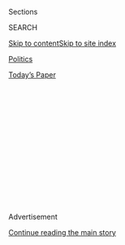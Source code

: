 <div id="app">

<div>

<div>

<div>

<div class="NYTAppHideMasthead css-1q2w90k e1suatyy0">

<div class="section css-ui9rw0 e1suatyy2">

<div class="css-eph4ug er09x8g0">

<div class="css-6n7j50">

</div>

<span class="css-1dv1kvn">Sections</span>

<div class="css-10488qs">

<span class="css-1dv1kvn">SEARCH</span>

</div>

[Skip to content](#site-content)[Skip to site
index](#site-index)

</div>

<div id="masthead-section-label" class="css-1wr3we4 eaxe0e00">

[Politics](https://www.nytimes.com/section/politics)

</div>

<div class="css-10698na e1huz5gh0">

</div>

</div>

<div id="masthead-bar-one" class="section hasLinks css-15hmgas e1csuq9d3">

<div class="css-uqyvli e1csuq9d0">

</div>

<div class="css-1uqjmks e1csuq9d1">

</div>

<div class="css-9e9ivx">

[](https://myaccount.nytimes.com/auth/login?response_type=cookie&client_id=vi)

</div>

<div class="css-1bvtpon e1csuq9d2">

[Today’s
Paper](https://www.nytimes.com/section/todayspaper)

</div>

</div>

</div>

</div>

<div data-aria-hidden="false">

<div id="site-content" data-role="main">

<div>

<div class="css-1aor85t" style="opacity:0.000000001;z-index:-1;visibility:hidden">

<div class="css-1hqnpie">

<div class="css-epjblv">

<span class="css-17xtcya">[Politics](/section/politics)</span><span class="css-x15j1o">|</span><span class="css-fwqvlz">Key
Moments From Sondland, Cooper and Hale
Testimony</span>

</div>

<div class="css-k008qs">

<div class="css-1iwv8en">

<span class="css-18z7m18"></span>

<div>

</div>

</div>

<span class="css-1n6z4y">https://nyti.ms/2Ou8Y7X</span>

<div class="css-1705lsu">

<div class="css-4xjgmj">

<div class="css-4skfbu" data-role="toolbar" data-aria-label="Social Media Share buttons, Save button, and Comments Panel with current comment count" data-testid="share-tools">

  - 
  - 
  - 
  - 
    
    <div class="css-6n7j50">
    
    </div>

  - 
  - 

</div>

</div>

</div>

</div>

</div>

</div>

<div id="NYT_TOP_BANNER_REGION" class="css-13pd83m">

</div>

<div id="top-wrapper" class="css-1sy8kpn">

<div id="top-slug" class="css-l9onyx">

Advertisement

</div>

[Continue reading the main
story](#after-top)

<div class="ad top-wrapper" style="text-align:center;height:100%;display:block;min-height:250px">

<div id="top" class="place-ad" data-position="top" data-size-key="top">

</div>

</div>

<div id="after-top">

</div>

</div>

<div>

<div id="sponsor-wrapper" class="css-1hyfx7x">

<div id="sponsor-slug" class="css-19vbshk">

Supported by

</div>

[Continue reading the main
story](#after-sponsor)

<div id="sponsor" class="ad sponsor-wrapper" style="text-align:center;height:100%;display:block">

</div>

<div id="after-sponsor">

</div>

</div>

<div class="css-186x18t">

</div>

<div class="css-1vkm6nb ehdk2mb0">

# Key Moments From Sondland, Cooper and Hale Testimony

</div>

A Pentagon official provided new details about when the Ukrainians may
have learned about the hold on security aid. Gordon D. Sondland also
testified that multiple top officials, including Mike Pompeo and Mike
Pence, knew about the campaign to pressure Ukraine to announce
investigations of Democrats.

<div class="css-18e8msd">

<div class="css-pdw9fk epjyd6m0">

<div class="css-1txwxcy ey68jwv0" data-aria-hidden="true">

[![Michael D.
Shear](https://static01.nyt.com/images/2018/06/13/multimedia/author-michael-d-shear/author-michael-d-shear-thumbLarge-v2.png
"Michael D. Shear")](https://www.nytimes.com/by/michael-d-shear)[![Peter
Baker](https://static01.nyt.com/images/2018/06/13/multimedia/peter-baker/peter-baker-thumbLarge-v2.png
"Peter Baker")](https://www.nytimes.com/by/peter-baker)

</div>

<div class="css-1baulvz">

By [<span class="css-1baulvz" itemprop="name">Michael D.
Shear</span>](https://www.nytimes.com/by/michael-d-shear) and
[<span class="css-1baulvz last-byline" itemprop="name">Peter
Baker</span>](https://www.nytimes.com/by/peter-baker)

</div>

</div>

  - 
    
    <div class="css-ld3wwf e16638kd2">
    
    Published Nov. 20, 2019Updated Dec. 30,
    2019
    
    </div>

  - 
    
    <div class="css-4xjgmj">
    
    <div class="css-pvvomx" data-role="toolbar" data-aria-label="Social Media Share buttons, Save button, and Comments Panel with current comment count" data-testid="share-tools">
    
      - 
      - 
      - 
      - 
        
        <div class="css-6n7j50">
        
        </div>
    
      - 
      - 
    
    </div>
    
    </div>

</div>

</div>

<div class="section meteredContent css-1r7ky0e" name="articleBody" itemprop="articleBody">

![<span class="css-16f3y1r e13ogyst0">Gordon D. Sondland, the U.S.
ambassador to the European Union, appeared before the House Intelligence
Committee.</span><span class="css-cch8ym"><span class="css-1dv1kvn">Credit</span><span class="css-cnj6d5 e1z0qqy90" itemprop="copyrightHolder"><span class="css-1ly73wi e1tej78p0">Credit...</span><span>Doug
Mills/The New York
Times</span></span></span>](https://static01.nyt.com/images/2019/11/20/us/politics/c20dc-impeach1vid-copy/20dc-impeach1-videoSixteenByNine3000-v3.jpg)

<div class="css-19qgada">

### Here’s what you need to know:

  - [The Ukrainians may have learned about the hold on aid much earlier
    than previously known.](#link-137a0fab)
  - [Sondland testified he worked with Giuliani to pressure Ukraine ‘at
    the express direction of the president.’](#link-4911ce00)
  - [‘Everyone was in the loop,’ Sondland said, including Pence, Pompeo,
    Mulvaney and others.](#link-437d93f8)
  - [Trump dismissed Sondland, saying ‘I don’t know him very
    well.’](#link-5226be42)
  - [Democrats argued that Sondland’s testimony bolstered their case for
    impeaching Trump.](#link-555ff837)
  - [For Trump, what mattered most was that investigations of Democrats
    be publicly announced.](#link-7937b34e)
  - [Sondland confirmed an indiscreet conversation with Trump but
    disputed descriptions of July 10 meeting.](#link-4eb48fee)

</div>

<div class="css-1fanzo5 StoryBodyCompanionColumn">

<div class="css-53u6y8">

[*Follow our live coverage of David Holmes and Fiona Hill testifying in
the impeachment
hearings*](https://www.nytimes.com/2019/11/21/us/politics/impeachment-hearing.html).

## The Ukrainians may have learned about the hold on aid much earlier than previously known.

Ukraine officials may have been aware that security aid was cut off by
July 25 — much earlier than previously known and the same day that
[President
Trump](https://www.nytimes.com/2019/11/21/podcasts/the-daily/impeachment-sondland.html)
talked on the phone with the president of Ukraine, a top Pentagon
official said Wednesday.

Laura K. Cooper, the deputy assistant secretary of defense for Russia,
Ukraine and Eurasia, said that she was aware of multiple communications
between Ukrainian Embassy officials and members of her staff in which
the embassy officials asked questions about delivery of the security aid
to their country.

Ms. Cooper said that a member of her staff received a question about the
aid on July 25 from the Ukrainian Embassy, which asked “what was going
on with Ukraine assistance.” She said that during the week of Aug. 6,
other members of her staff saw officials from the embassy who raised the
issue of the aid.

The timing of when Ukraine knew that the aid had been frozen is a
critical question as Democrats build a case that Mr. Trump tried to
leverage the aid for a public announcement
of<span class="css-8l6xbc evw5hdy0"> </span>investigations into his
political rivals. The security aid was frozen in early July, and
Republicans have insisted that Ukraine did not know about the hold until
it was reported by a news outlet on Aug. 28.

</div>

</div>

<div class="css-1fanzo5 StoryBodyCompanionColumn">

<div class="css-53u6y8">

Mr. Trump’s allies have also said that Mr. Trump could not have coerced
Volodymyr Zelensky, the president of Ukraine, during the July 25 call
because Mr. Zelensky did not know at the time that the aid was held
up.<span class="css-8l6xbc evw5hdy0"> </span>The new information from
Ms. Cooper could undercut the Republican efforts to defend the
president.

</div>

</div>

<div class="css-79elbk" data-testid="photoviewer-wrapper">

<div class="css-z3e15g" data-testid="photoviewer-wrapper-hidden">

</div>

<div class="css-1a48zt4 ehw59r15" data-testid="photoviewer-children">

![<span class="css-16f3y1r e13ogyst0" data-aria-hidden="true">David
Hale, left, and Laura Cooper were sworn in to testify Wednesday
evening.</span><span class="css-cnj6d5 e1z0qqy90" itemprop="copyrightHolder"><span class="css-1ly73wi e1tej78p0">Credit...</span><span>Anna
Moneymaker/The New York
Times</span></span>](https://static01.nyt.com/images/2019/11/20/us/politics/20dc-impeachbriefing-hale/merlin_164753199_f9915c49-5a4e-46e4-8ebc-1b0d70dc9ee8-articleLarge.jpg?quality=75&auto=webp&disable=upscale)

</div>

</div>

<div class="css-1fanzo5 StoryBodyCompanionColumn">

<div class="css-53u6y8">

Ms. Cooper said her staff recalled the issue of concerns about Ukraine’s
security aid coming up with members of the Ukrainian Embassy in other
meetings during the month of August, though they could not recall
precisely when those meetings took place.

“They believe the question of the hold came up at some point,” Ms.
Cooper said.

She also cited several emails dated July 25 between members of her staff
and State Department officials in which the diplomats wrote that the
Ukrainian Embassy knew about the hold on the security assistance. Ms.
Cooper said she did not believe she was shown the emails at the time.

Ms. Cooper said she learned of the new information about the inquiries
from Ukrainian officials after members of her staff saw the transcript
of her earlier, closed-door testimony when it was released to the public
on Nov. 11, and brought new details of the timeline to her attention.

</div>

</div>

<div class="css-1fanzo5 StoryBodyCompanionColumn">

<div class="css-53u6y8">

[David
Hale](https://www.nytimes.com/2019/11/20/us/politics/david-hale-impeachment.html),
the State Department’s No. 3 official, also fielded questions about the
hold on security aid to Ukraine and the attacks by Rudolph W. Giuliani,
President Trump’s personal lawyer, on the reputation of Marie L.
Yovanovitch, the United States ambassador to Ukraine. She was eventually
recalled from her post.

Mr. Hale told lawmakers that what happened to Ms. Yovanovitch was
“wrong” and that “I believe that she should have been able to stay
at post and continue to do the outstanding
work.”

</div>

</div>

<div>

</div>

<div class="css-1fanzo5 StoryBodyCompanionColumn">

<div class="css-53u6y8">

## Sondland testified he worked with Giuliani to pressure Ukraine ‘at the express direction of the president.’

</div>

</div>

<div class="css-79elbk" data-testid="photoviewer-wrapper">

<div class="css-z3e15g" data-testid="photoviewer-wrapper-hidden">

</div>

<div class="css-1a48zt4 ehw59r15" data-testid="photoviewer-children">

<div class="css-1xdhyk6 erfvjey0">

<span class="css-1ly73wi e1tej78p0">Image</span>

<div class="css-zjzyr8">

<div data-testid="lazyimage-container" style="height:257.77777777777777px">

</div>

</div>

</div>

<span class="css-16f3y1r e13ogyst0" data-aria-hidden="true">Mr. Sondland
testifying on
Wednesday.</span><span class="css-cnj6d5 e1z0qqy90" itemprop="copyrightHolder"><span class="css-1ly73wi e1tej78p0">Credit...</span><span>Doug
Mills/The New York
Times</span></span>

</div>

</div>

<div class="audioFigureHeading">

<div class="css-1et479a">

![](https://static01.nyt.com/images/2017/01/29/podcasts/the-daily-album-art/the-daily-album-art-articleInline-v2.jpg?quality=75&auto=webp&disable=upscale)

</div>

### Listen to ‘The Daily’: ‘We Followed the President’s Orders’

<span class="css-59o34k">In highly anticipated testimony, a top envoy
said the operation to extract a political favor from Ukraine was done at
the direction of the president, vice president and secretary of
state.</span>

</div>

<div class="css-qe9gm7">

<div>

<div class="css-1g7y0i5 e1drnplw0">

<div class="css-1ceswkc e1drnplw1">

</div>

<div class="css-f2fzwx e1drnplw2">

<div data-aria-labelledby="modal-title" data-role="region">

<div id="modal-title" class="css-mln36k">

transcript

</div>

<div class="css-pbq7ev">

</div>

<span>Back to The
Daily</span>

<div class="css-f6lhej">

<div class="css-1ialerq">

<div class="css-1701swk">

bars

</div>

<div>

<div class="css-1t7yl1y">

0:00/27:39

</div>

<div class="css-og85jy">

\-27:39

</div>

</div>

</div>

</div>

<div class="css-15fbio0">

<div class="css-1p4nyns">

transcript

## Listen to ‘The Daily’: ‘We Followed the President’s Orders’

### Hosted by Michael Barbaro; produced by Alexandra Leigh Young, Theo Balcomb and Kelly Prime; with help from Neena Pathak; edited by M.J. Davis Lin and Lisa Tobin

#### In highly anticipated testimony, a top envoy said the operation to extract a political favor from Ukraine was done at the direction of the president, vice president and secretary of state.

</div>

  - michael barbaro  
    From The New York Times, I’m Michael Barbaro. This is “The Daily.”
    
    Gordon Sondland is a Trump donor turned E.U. ambassador turned
    witness in the impeachment inquiry, whose testimony has been
    contradicted on multiple occasions. Today: How both Democrats and
    Republicans on the House Intelligence Committee choose to handle
    their most complicated witness to date. It’s Thursday, November 21.
    
    So Nick, give us a sense of what it felt like to be in that room
    this morning as the committee prepared to hear from Gordon Sondland,
    this very complicated witness.

  - nicholas fandos  
    So we knew that in the middle of this jam-packed week of impeachment
    testimony, Gordon Sondland’s appearance was going to be something
    different.

  - michael barbaro  
    Nick Fandos was in the Capitol for Sondland’s testimony.

  - nicholas fandos  
    Sondland has really been described by almost everybody as having
    been in the middle of this pressure campaign on Ukraine this summer.
    Now, there was particular anticipation, because Sondland’s story,
    unlike some other witnesses, has evolved as time has gone on. So
    when he first came in and spoke in private with investigators in
    October, he was pretty unclear about whether or not the president
    was trying to leverage a White House meeting or security aid for
    Ukraine to get the investigations that he wanted. He told them
    repeatedly, I can’t remember this, I can’t remember that. Well,
    after that happened, Sondland submitted a supplement to his
    testimony in writing that updated that and said, actually, I do
    think there was a quid pro quo. And so there was a lot of
    anticipation heading into his testimony as to which Gordon Sondland
    would show up. What story was he going to tell? Is he going to cop
    to all these different things? How is he going to treat the
    president? How’s he going to treat his own evolving story? And it
    really felt like it could go either way.

  - michael barbaro  
    So what happens? How does this much-anticipated hearing begin?

  - nicholas fandos  
    So a little after 9:00, Gordon Sondland walks into the same grand
    hearing room where all the impeachment hearings have been taking
    place. Chairman Schiff dropped his gavel.

  - archived recording (adam schiff)  
    Meeting will come to order. \[GAVEL BANG\]

nicholas fandos

And then, after taking an oath to tell the truth and nothing but the
truth —

  - archived recording (adam schiff)  
    And nothing but the truth, so help you God.

nicholas fandos

— Sondland sits down and begins reading from a pretty thick stack of
papers, an opening statement that he’s brought with him. And he starts
by saying that —

  - archived recording (gordon sondland)  
    I have not had access to all of my phone records, State Department
    emails and many, many other State Department documents.

nicholas fandos

— his job is made more difficult by the fact that he has not been
allowed to go back to the State Department and look at notes or records
that might be able to fill in his recollections.

  - archived recording (gordon sondland)  
    Having access would have been very helpful to me in trying to
    reconstruct with whom I spoke and met and when and what was said.

nicholas fandos

Seems to be a nod at the fact that his story is, in the most generous
sense, evolving. And he begins to tell the story about his involvement
with Ukraine policy over the last, say, five or six months.

  - archived recording (gordon sondland)  
    The U.S. delegation developed a very positive view of the Ukraine
    government.

nicholas fandos

He begins talking about a meeting with President Trump in May in the
Oval Office after he attended the inauguration of Ukraine’s new
president.

  - archived recording (gordon sondland)  
    Unfortunately, President Trump was skeptical. In response to our
    persistent efforts in that meeting to change his views, President
    Trump directed us to, quote, “talk with Rudy.” We weren’t happy with
    the president’s directive to talk with Rudy. We did not want to
    involve Mr. Giuliani.

nicholas fandos

What he then starts to unspool is a set of facts and meetings that we’ve
now heard a lot about in the last couple of months.

  - archived recording (gordon sondland)  
    Simply put, we were playing the hand we were dealt. We all
    understood that if we refused to work with Mr. Giuliani, we would
    lose a very important opportunity to cement relations between the
    United States and Ukraine. So we followed the president’s orders.

nicholas fandos

How, you know, May became June, became July and then August, and it
became clear to him over time that President Trump, through his lawyer
Mr. Giuliani and through actions that he took, wanted to extract from
the Ukrainians certain politically beneficial investigations. And at one
point, pretty early in his statement, he addresses the Latin phrase that
has been confusing everyone as this has gone along.

  - archived recording (gordon sondland)  
    Was there a quid pro quo?

nicholas fandos

Was it a quid pro quo, a this for that, or was it not? And he says —

  - archived recording (gordon sondland)  
    With regard to the requested White House call and the White House
    meeting, the answer is yes.

nicholas fandos

Unequivocally, that as far as I’m concerned, there was a quid pro quo
around the White House meeting.

michael barbaro

Right, and I was struck by how casually he says that, this thing that is
very much at the center of the entire inquiry.

nicholas fandos

And the thing that has been contested by other witnesses. He states, you
know, very authoritatively, without reservation. Now, he’s a little bit
more cautious about whether or not there was a quid pro quo around the
suspended military assistance.

  - archived recording (gordon sondland)  
    In July and August of 2019, we learned that the White House had also
    suspended security aid to Ukraine. I tried diligently to ask why the
    aid was suspended, but I never received a clear answer. Still
    haven’t to this day.

nicholas fandos

So he came to conclude by August that that, too, was dependent on
Ukraine announcing these investigations that the president wanted.

  - archived recording (gordon sondland)  
    Committing to the investigations of the 2016 elections and Burisma,
    as Mr. Giuliani had demanded.

nicholas fandos

Now, Sondland has another clear objective as he’s laying out his story,
and that is to defend himself against the testimony from other witnesses
who have tried to describe him as either a rogue actor or somebody that
was working through an improper diplomatic channel.

  - archived recording (gordon sondland)  
    I’m not sure how someone could characterize something as an
    irregular channel when you’re talking to the president of the United
    States, the secretary of state, the national security adviser, the
    chief of staff at the White House, the secretary of energy. I don’t
    know how that’s irregular, if a bunch of —

nicholas fandos

He says, no. This was the real channel. I was working with the president
of the United States. I was working with top American diplomats and
officials. And not only was it proper, but all of those people knew what
I was up to and what we were trying to accomplish as this went along.

  - archived recording (gordon sondland)  
    Within my State Department emails, there is a July 19 email. This
    email was sent, this email was sent to Secretary Pompeo, Secretary
    Perry, Brian McCormack, who was Secretary Perry’s chief of staff at
    the time —

nicholas fandos

Basically, you know, if for weeks we’ve had witness after witness, and
certainly the White House and the Republicans, willing to throw Gordon
Sondland under the bus to try and push all of this onto him as a kind of
lone wolf, I mean, he was taking everybody under the bus with him.

  - archived recording (gordon sondland)  
    — Chief of Staff Mulvaney and Mr. Mulvaney’s senior adviser, Rob
    Blair, a lot of senior officials. These emails show that the
    leadership of the State Department, the National Security Council
    and the White House were all informed about the Ukraine efforts.

michael barbaro

Right, he’s saying, everybody who now wants to distance themselves from
me, they were actually all in the loop.

nicholas fandos

That’s right. It’s a phrase he uses several times.

  - archived recording (gordon sondland)  
    It was no secret. Everyone’s in the loop. Everyone was in the loop.

nicholas fandos

In the loop.

  - archived recording (gordon sondland)  
    Again —

nicholas fandos

In the loop.

  - archived recording (gordon sondland)  
    — everyone was in the loop.

nicholas fandos

They were in the loop.

  - archived recording (gordon sondland)  
    There was a September 1 meeting with President Zelensky in Warsaw.
    During the actual meeting, President Zelensky raised the issue of
    security assistance directly with Vice President Pence. And the vice
    president said that he would speak to President Trump about it.

michael barbaro

And, Nick, what’s the significance of what he’s saying here? I mean, in
theory, this is very explosive. The vice president, the secretary of
state are being, in Sondland’s testimony, directly drawn into this.

nicholas fandos

Right, he’s trying to make the point that this wasn’t just me. Like,
everyone understood this to be Trump’s objective out of this
relationship, and we were all working toward that. And nobody found it
unusual that I was doing what I was doing.

  - archived recording (gordon sondland)  
    I sent Secretary Pompeo an email to express my appreciation for his
    joining a series of meetings in Brussels following the Warsaw trip.
    I wrote, “Mike, thanks for schlepping to Europe. I think it was
    really important and the chemistry seems promising. Really
    appreciate it.” Secretary Pompeo replied the next day, on Wednesday,
    September 4, quote, “All good. You’re doing great work; keep banging
    away.”

nicholas fandos

And with that, Sondland completes his opening statement.

  - archived recording (gordon sondland)  
    It remains an honor to serve the people of the United States as
    their United States ambassador to the European Union. I look forward
    to answering the committee’s questions. Thank you.

nicholas fandos

And it’s the Democrat’s turn for 45 minutes to begin asking questions.

  - archived recording (adam schiff)  
    We will now proceed the first round of questions, as detailed —

nicholas fandos

Of course, Chairman Schiff has a few of his own. But mostly, he passes
the mic over to Dan Goldman, who is his chief investigator, who’s been
playing a role in these hearings, questioning witnesses directly.

  - archived recording (adam schiff)  
    Mr. Goldman.

  - archived recording (daniel goldman)  
    Thank you, Mr. Chairman. In your opening statement, Ambassador
    Sondland, you detailed the benefits that you have gained from
    obtaining some additional documents over the past few weeks. Is that
    right?

  - archived recording (gordon sondland)  
    In terms of refreshing my recollection, that’s —

  - archived recording (daniel goldman)  
    Right, because —

nicholas fandos

He doesn’t shy away from what becomes clear over the course of the day
is a pretty shoddy memory on the part of Sondland.

  - archived recording (daniel goldman)  
    You have remembered a lot more than you did when you were deposed.
    Is that right?

  - archived recording (gordon sondland)  
    That’s correct.

  - archived recording (daniel goldman)  
    And one of the things that —

nicholas fandos

And in doing that, Goldman does something interesting, which is that —

  - archived recording (daniel goldman)  
    — conversation, Ambassador Taylor also testified, under oath, that
    you said that President Trump wanted Zelensky in a public box. Do
    you recall using that expression?

  - archived recording (gordon sondland)  
    Yeah, it goes back —

nicholas fandos

He repeatedly leans on those witnesses with better memories, or people
who took contemporaneous notes.

  - archived recording (daniel goldman)  
    Do you have any reason to question Ambassador Taylor’s testimony
    based on his meticulous and careful contemporaneous notes?

  - archived recording (gordon sondland)  
    I’m not going to question or not question. I’m just telling you what
    I believe I was referring to.

nicholas fandos

To describe things that Sondland told them or describe things that
Sondland did, and basically asked Sondland to confirm that these things
happened —

  - archived recording (daniel goldman)  
    Let me fast forward a week and show you another text exchange, which
    may help refresh your recollection. On September 8, you sent a text
    to Ambassador Taylor and Ambassador Volker. Can you read what you
    wrote there?

nicholas fandos

— to basically bring Sondland up into line with testimony that they’ve
gotten from other people about him.

  - archived recording (daniel goldman)  
    So you do acknowledge you spoke to President Trump, as you indicated
    in that text, right?

  - archived recording (gordon sondland)  
    If I said I did, I did.

nicholas fandos

And that’s important as they move towards writing a report and
presenting a kind of full case about what happened to the American
people. It helps eliminate some of the discrepancies in the testimony
they’ve gotten.

michael barbaro

Which of these exchanges stood out to you?

nicholas fandos

Well, one in particular is fresh in my mind, because we just learned
about it for the first time last week.

  - archived recording (daniel goldman)  
    And one of the things that you now remember is the discussion that
    you had with President Trump on July 26 in that restaurant in Kyiv,
    right?

nicholas fandos

Now remember, that’s the day after Trump himself spoke to Zelensky and
told him that I want these investigations into the Bidens in 2016. Other
witnesses have described Sondland basically speaking on the phone with
the president, who was speaking so loud that he had to hold the phone
away from his ear.

  - archived recording (gordon sondland)  
    He claims to have overheard part of the conversation, and I’m not
    going to dispute what he did or didn’t hear.

nicholas fandos

Others could overhear President Trump asking about, quote, unquote, “the
investigation,” and Sondland assured him, you know, don’t worry, with
some expletive laid in, President Zelensky will do whatever we want.

michael barbaro

Right, because Ukraine loves your tush.

nicholas fandos

Something like that.

  - archived recording (daniel goldman)  
    Well, he also testified that President Zelensky, quote, “loves your
    ass,” unquote. Do you recall saying that?

  - archived recording (gordon sondland)  
    Yeah, it sounds like something I would say. \[LAUGHTER\]

nicholas fandos

And what he basically does over the course of this back-and-forth is
says —

  - archived recording (gordon sondland)  
    Putting it in Trump-speak, by saying he loves your ass, he’ll do
    whatever you want, meant that he would really work with us on a
    whole host of issues.

nicholas fandos

— you’ve heard the president talk.

  - archived recording (gordon sondland)  
    That’s how President Trump and I communicate, a lot of four-letter
    words. In this case, three-letter.

nicholas fandos

He also contests a couple of small points.

  - archived recording (gordon sondland)  
    I don’t think I would have said that. I would have — I would have —

nicholas fandos

But in the end, he confirms the essence of the story as it’s been
related by other witnesses, and for the first time, kind of established
that that happened.

  - archived recording (gordon sondland)  
    Again, trying to reconstruct a very busy day without the benefit,
    but if someone said I had a meeting, and I went to the meeting, then
    I’m not going to dispute that.

michael barbaro

So it’s kind of that familiar mix of Sondland’s self-protection, lack of
recall, but overall, damning testimony.

nicholas fandos

I think that’s right.

  - archived recording (daniel goldman)  
    Mr. Chairman, I yield back.

nicholas fandos

So the Democrats wrap up their questioning.

  - archived recording (adam schiff)  
    That concludes our 45 minutes —

nicholas fandos

And after weeks of investigation, literally hundreds of hours of
testimony, in private and in public, they’ve finally gotten, from a lead
witness who had direct access to the president, a statement, an
admission, of one of the things that they’ve been looking for and trying
to prove out all along, that this White House meeting, an official act,
was conditioned upon Ukraine publicly announcing investigations. And
that Sondland, a top official, also believed that the withheld aid money
— that that would only flow, too, if the investigations were announced.
And so it’s with that in front of them —

  - archived recording (adam schiff)  
    Why don’t we take a 5- or 10-minute break?

  - archived recording (gordon sondland)  
    Thank you.

nicholas fandos

That Schiff abruptly gavels the hearing into a pause, somewhat
inexplicably at first. And then we quickly see why as he walks out
behind the chamber —

  - archived recording (adam schiff)  
    Just want to make a couple of quick observations while we’re on a
    break here.

nicholas fandos

— to a bank of cameras, where he begins to talk about what just took
place.

  - archived recording (adam schiff)  
    And what we have just heard from Ambassador Sondland is that the
    knowledge of this scheme was a basic quid pro quo. It was the
    conditioning —

nicholas fandos

Which all, of course, carried it live in the middle of the proceedings.
And when he was done —

  - archived recording (adam schiff)  
    So I think a very important moment in the history of this inquiry.

nicholas fandos

— he wrapped up and walked right back into the hearing room and gaveled
the thing back into session.

  - archived recording (adam schiff)  
    Come to order.

nicholas fandos

Now, it wasn’t lost on Devin Nunes, the top Republican on the committee,
who quickly called Schiff out.

  - archived recording (devin nunes)  
    Thank the gentleman. For those of you watching at home, that was not
    a bathroom break. That was actually a chance for the Democrats to go
    out and hold a press conference, Ambassador, for all the supposed
    bombshells that were in your opening testimony.

nicholas fandos

So there’s quite a bit of bad blood, obviously, between the two sides.
But I don’t think that this helped.

michael barbaro

We’ll be right back.

So once we’re back, given that the Democrats have already sort of
embraced the messiness and unreliability of Gordon Sondland and
addressed it pretty directly, what is the Republican strategy when it’s
their turn to question?

nicholas fandos

Well, Republicans are looking at the same guy and the same tendencies,
and they see an amazing opportunity to weaponize it in defense of the
president.

  - archived recording (steve castor)  
    Hello again, Ambassador.

  - archived recording (gordon sondland)  
    Hi.

nicholas fandos

So it’s left to Steve Castor, who’s the Republicans’ lawyer in all of
this, to start trying to do that work.

  - archived recording (steve castor)  
    I just want to go through some distinctions between your opener and
    your deposition.

nicholas fandos

There’s a phone call that Sondland has where he says that he was getting
such mixed signals and couldn’t get answers about what Trump wanted from
Ukraine and why he was withholding the aid money.

  - archived recording (gordon sondland)  
    And I was getting tired of going around in circles, frankly. So I
    made the call —

nicholas fandos

And he asked President Trump, just kind of point blank —

  - archived recording (gordon sondland)  
    — what do you want from Ukraine? And that’s when I got the answer.

  - archived recording (steve castor)  
    And he was unequivocal, nothing.

nicholas fandos

The president tells him, I don’t want a quid pro quo. I don’t want
anything from Ukraine. They should just do what’s right. They should do
what Zelensky said he was going to do. And Republicans kept going back
to this call again and again and again.

  - archived recording (john ratcliffe)  
    Tell me if there’s anything sinister or nefarious in any of this, a
    vanilla request about corruption, a call to say, I’m on my way to
    Ukraine, a five-minute call you didn’t remember as significant, a
    call that you made where the president said, I want nothing, I want
    no quid pro quo, I want Zelensky to do the right thing, I want him
    to do what he ran on, and him telling you to go tell Congress the
    truth. Anything sinister and nefarious about any of that?

  - archived recording (gordon sondland)  
    Not the way you present it.

  - archived recording (john ratcliffe)  
    O.K., and that is the truth.

nicholas fandos

Because in this case, as they pointed out, you know, when the president
is speaking directly to Sondland, he’s saying, no quid pro quo. I don’t
want anything in particular from the Ukrainians.

  - archived recording (jim jordan)  
    And you told Mr. Castor that the president never told you that the
    announcement had to happen to get anything. In fact, he didn’t just
    not tell you that, he explicitly said the opposite.

michael barbaro

So the most senior figure, and the most involved figure in all this from
the Trump administration, who declares that this was a quid pro quo, is
simultaneously testifying that the president gets on the phone with him
and says, this is no quid pro quo. That is complicated.

nicholas fandos

It is. It’s very complicated. And if you’re listening at home and
listening to Republican questioning, they’re able, I think, to raise
some doubts about this account that he’s giving.

  - archived recording (michael turner)  
    And if you pull up CNN today, right now, their banner says,
    “Sondland ties Trump to withholding aid.” Is that your testimony
    today, Ambassador Sondland, that you have evidence that Donald Trump
    tied the investigation to the aide? Because I don’t think you’re
    saying that.

nicholas fandos

And in this questioning, you know, Sondland says, I didn’t hear anything
directly.

  - archived recording (gordon sondland)  
    I’ve said repeatedly, Congressman, I was presuming. I also said that
    President Trump —

  - archived recording (michael turner)  
    So no one told you, not just the president. Giuliani didn’t tell
    you. Mulvaney didn’t tell you. Nobody — Pompeo didn’t tell you —
    nobody else on this planet told you that Donald Trump was tying aid
    to these investigations. Is that correct?

  - archived recording (gordon sondland)  
    I think I already testified to that.

  - archived recording (michael turner)  
    No, answer the question, yes or no.

  - archived recording (gordon sondland)  
    Yes.

michael barbaro

Nick, why do you think that they are so focused on that, what the
president told him versus what he has concluded from all the information
and conversations around him?

nicholas fandos

Republicans’ argument is basically that, if you’re going to impeach the
president, you know, we need to know directly what his intentions were.
What he told you, that’s evidence. That’s primary evidence. What you
concluded, I mean, that’s no better than what we’ve heard from other
witnesses. It’s hearsay.

  - archived recording (michael turner)  
    I mean, that’s what I don’t understand. So, you know what hearsay
    evidence is, Ambassador? Hearsay is when I testify what someone else
    told me. You know what made-up testimony is? Made-up testimony is
    when I just presume it. I mean, you’re just assuming all of these
    things, and then you’re giving them the evidence — that they’re
    running out and doing press conferences, and CNN’s headline is
    saying that you’re saying the president of the United States should
    be impeached because he tied aid to investigations. And you don’t
    know that. Correct?

  - archived recording (gordon sondland)  
    I never said the president of the United States should be impeached.

  - archived recording (michael turner)  
    Nope, but you did —

nicholas fandos

So as this hearing starts to wind down after five or six hours of this
back-and-forth, after a pretty explosive and direct opening statement
and then cross-examination and examination and more cross-examination,
spirits are starting to flag a little bit in the hearing room.

  - archived recording (adam schiff)  
    Mr. Maloney.

  - archived recording (sean patrick maloney)  
    Mr. Ambassador, let’s pick up right there.

nicholas fandos

There’s an exchange near the end with Sean Patrick Maloney, a Democrat
of New York.

  - archived recording (sean patrick maloney)  
    Let me ask you something. Who would have benefited from an
    investigation of the president’s political opponents?

  - archived recording (gordon sondland)  
    I don’t want to characterize who would have and who would not have.

  - archived recording (sean patrick maloney)  
    I know you don’t want to, sir. That’s my question. Would you answer
    it for me?

nicholas fandos

And Maloney, you know, seeming to kind of burst forth with Democratic
frustration that’s been boiling beneath the surface all day, basically
says —

  - archived recording (sean patrick maloney)  
    I guess I’m have trouble why you can’t just say —

  - archived recording (gordon sondland)  
    When he asked about investigations, I assumed he meant —

  - archived recording (sean patrick maloney)  
    I know what you assumed. But who would benefit from an investigation
    of the Bidens?

  - archived recording (gordon sondland)  
    I assume President Trump would benefit.

  - archived recording (sean patrick maloney)  
    There we have it. See? \[APPLAUSE\] Didn’t hurt a bit, did it? But
    let me ask you something —

  - archived recording (gordon sondland)  
    Mr. Maloney?

  - archived recording (sean patrick maloney)  
    Hold on, sir.

  - archived recording (gordon sondland)  
    Excuse me. I’ve been very forthright, and I really resent what
    you’re trying to do.

  - archived recording (sean patrick maloney)  
    Fair enough. You’ve been very forthright. This your third try to do
    so, sir. Didn’t work so well the first time, did it? And now we’re
    here a third time, and we got a doozy of a statement from you this
    morning. There’s a whole bunch of stuff you don’t recall. So all due
    respect, sir, we appreciate your candor. But let’s be really clear
    on what it took to get it out of you.

nicholas fandos

And that’s kind of the tone as this hearing begins to come to an end.
Democrats are frustrated about some things. Republicans are frustrated
about some things. Sondland, who’s trying to catch a flight back to
Brussels, is certainly frustrated by some things. And we’ve had a pretty
complex and conflicting day of testimony, where some people seem to be
coming away quite happy, but not perfectly so.

michael barbaro

So is this unreliable witness turning out to be the most important
witness in this inquiry? Or is he just an unreliable witness?

nicholas fandos

Well, the thing about Sondland is, the Democrats will tell you,
prosecutors successfully bring cases all the time on highly flawed
witnesses who maybe don’t even have a great history with the truth. But
that doesn’t mean that what they’re saying isn’t true in a given
scenario. And in this case, it’s important to remember, what he’s saying
is incredibly, politically inconvenient for him. He still works for the
president of the United States, who he donated a bunch of money to and
whose policies he believes in. That itself lends it some power and
credibility.

Democrats seem to be emerging from today more comfortable and more
certain that they need to bring forward this case of the president
abusing his office, of committing high crimes and misdemeanors worthy of
impeachment and putting it before the American people.

michael barbaro

Thank you, Nick.

nicholas fandos

Thanks for having me, Michael.

michael barbaro

For the next few weeks, we’ll be covering the latest developments in the
impeachment inquiry in our new podcast. It’s called “The Latest.” You
can hear these episodes at the end of the day, right here on “The
Daily.” Or subscribe to “The Latest” wherever you listen. We’ll be
right back.

Here’s what else you need to know today.

  - archived recording (elizabeth warren)  
    How did Ambassador Sondland get there? You know, this is not a man
    who had any qualifications except one. He wrote a check for a
    million dollars.

michael barbaro

In the fifth Democratic presidential debate, candidates expressed
outrage over Wednesday’s testimony in the impeachment inquiry, with
Senator Elizabeth Warren accusing President Trump of selling off key
ambassadorships to wealthy donors like Gordon Sondland.

  - archived recording (elizabeth warren)  
    And that tells us about what’s happening in Washington.

michael barbaro

But with Mayor Pete Buttigieg now leading the polls in Iowa, the first
state to pick a Democratic nominee, several of his rivals, including
Senator Amy Klobuchar, sought to challenge his credentials and
experience.

  - archived recording (amy klobuchar)  
    Just like I have won statewide, and Mayor, I have all appreciation
    for your good work as a local official, and you did not when you
    tried, I also have actually done this work. I think experience
    should matter.

michael barbaro

Buttigieg fired back, suggesting that the federal experience of his
opponent was its own liability.

  - archived recording (pete buttigieg)  
    So first of all, Washington experience is not the only experience
    that matters. There’s more than 100 years of Washington experience
    on this stage. And where are we right now as a country? \[CHEERING\]

michael barbaro

That’s it for “The Daily.” I’m Michael Barbaro. See you tomorrow.

</div>

</div>

</div>

</div>

</div>

</div>

<div class="css-1fanzo5 StoryBodyCompanionColumn">

<div class="css-53u6y8">

[Mr.
Sondland](https://www.nytimes.com/2019/11/21/podcasts/the-daily/impeachment-sondland.html)
told the committee that he and other advisers to Mr. Trump pressured
Ukraine to investigate Democrats “because the president directed us to
do so.”

Mr. Sondland said that he, Energy Secretary Rick Perry and Kurt D.
Volker, the special envoy for Ukraine, were reluctant to work with Mr.
Giuliani on the pressure campaign and agreed only at Mr. Trump’s
insistence.

</div>

</div>

<div class="css-1fanzo5 StoryBodyCompanionColumn">

<div class="css-53u6y8">

“Secretary Perry, Ambassador Volker and I worked with Mr. Rudy Giuliani
on Ukraine matters at the express direction of the president of the
United States,” Mr. Sondland told the committee. “We did not want to
work with Mr. Giuliani. Simply put, we were playing the hand we were
dealt.” With no alternative, he said, “we followed the president’s
orders.”

Mr. Sondland confirmed what has already been known, that there was a
clear “quid pro quo” linking a coveted White House meeting for Ukraine’s
president to the investigations Mr. Trump wanted. And he said he was
concerned about “a potential quid pro quo” linking $391 million in
security aid that Mr. Trump suspended to the investigations he desired.

But under questioning, Mr. Sondland acknowledged that Mr. Trump never
told him that. “I never heard from President Trump that aid was
conditioned on an announcement of investigations,” he testified.

</div>

</div>

<div>

</div>

<div class="css-1fanzo5 StoryBodyCompanionColumn">

<div class="css-53u6y8">

And he was asked by Republicans to repeat a conversation he had with Mr.
Trump that he has previously described in which he asked the president
what he wanted from Ukraine. “It was a very short, abrupt conversation,”
Mr. Sondland said. “He was not in a good mood. And he just said, ‘I want
nothing. I want nothing. I want no quid pro quo. Tell Zelensky to do the
right thing.’”

The conversation took place after the White House had already learned a
whistle-blower had come forward with a complaint alleging that the
president was abusing his power to try to enlist Ukraine to interfere on
his behalf in the 2020 election.

Mr. Giuliani challenged Mr. Sondland in a tweet, saying the ambassador
was “speculating based on VERY little contact. I never met him and had
very few calls with him, mostly with Volker. Volker testified I answered
their questions and described them as my opinions, NOT demands. I.E. no
quid pro quo.”

</div>

</div>

<div class="css-1fanzo5 StoryBodyCompanionColumn">

<div class="css-53u6y8">

He later deleted the tweet.

Mr. Perry also took issue with Mr. Sondland, issuing a statement through
his department saying that the testimony “misrepresented both Secretary
Perry’s interaction with Rudy Giuliani and direction the secretary
received from President Trump.”

The statement said Mr. Perry spoke with Mr. Giuliani only once. “At no
point before, during or after that phone call did the words ‘Biden’ or
‘Burisma’ ever come up in the presence of Secretary Perry,” the
statement
said.

</div>

</div>

<div class="css-1sngw6j">

[](https://www.nytimes.com/interactive/2019/11/20/us/politics/gordon-sondland-opening-statement-ukraine.html)

<div class="css-1eoytci">

![](https://static01.nyt.com/images/2019/11/20/us/politics/GORDON-SONDLAND-OPENING-STATEMENT-UKRAINE/GORDON-SONDLAND-OPENING-STATEMENT-UKRAINE-articleLarge.jpg)

</div>

<div class="css-1rha1bf">

## Read Gordon Sondland’s Opening Statement

The United States ambassador to the European Union testified that he
pressured Ukraine for investigations at President Trump’s “express
direction.”

</div>

</div>

<div class="css-1fanzo5 StoryBodyCompanionColumn">

<div class="css-53u6y8">

## ‘Everyone was in the loop,’ Sondland said, including Pence, Pompeo, Mulvaney and others.

</div>

</div>

<div class="css-79elbk" data-testid="photoviewer-wrapper">

<div class="css-z3e15g" data-testid="photoviewer-wrapper-hidden">

</div>

<div class="css-1a48zt4 ehw59r15" data-testid="photoviewer-children">

<div class="css-1xdhyk6 erfvjey0">

<span class="css-1ly73wi e1tej78p0">Image</span>

<div class="css-zjzyr8">

<div data-testid="lazyimage-container" style="height:260.35555555555555px">

</div>

</div>

</div>

<span class="css-16f3y1r e13ogyst0" data-aria-hidden="true">Secretary of
State Mike Pompeo at the White House last
week.</span><span class="css-cnj6d5 e1z0qqy90" itemprop="copyrightHolder"><span class="css-1ly73wi e1tej78p0">Credit...</span><span>T.J.
Kirkpatrick for The New York Times</span></span>

</div>

</div>

<div class="css-1fanzo5 StoryBodyCompanionColumn">

<div class="css-53u6y8">

Mr. Sondland testified that he told Vice President Mike Pence in late
August that he feared the military aid<span class="css-8l6xbc evw5hdy0">
</span>withheld from Ukraine was tied to the investigations Mr. Trump
sought<span class="css-8l6xbc evw5hdy0"> </span>and that he kept
Secretary of State Mike Pompeo apprised of his efforts to pressure
Ukraine.

The revelations suggested that Mr. Sondland has decided to publicly
implicate the senior-most members of Mr. Trump’s administration in the
matter, including Mick Mulvaney, the acting White House chief of staff,
and he provided a series of text messages and emails to buttress his
account.

“Everyone was in the loop,” he said told the committee. “It was no
secret.”

If other officials were concerned that he was doing something wrong, as
testimony now indicates, Mr. Sondland said they did not tell him at the
time. “Everyone’s hair was on fire,” he said, “but no one decided to
talk to us.”

</div>

</div>

<div class="css-1fanzo5 StoryBodyCompanionColumn">

<div class="css-53u6y8">

The striking account — a major departure from Mr. Sondland’s initial
closed-door testimony in the impeachment inquiry last month — also
indicated that the ambassador who played a central role in the pressure
campaign was eager to demonstrate that he did so only reluctantly with
the knowledge and approval of the president and top members of his team.

Mr. Sondland rejected the notion that he was part of an illicit [shadow
foreign
policy](https://www.nytimes.com/interactive/2019/11/18/us/politics/trump-ukraine-impeachment-testimony.html)
that worked around the normal national security process. “The suggestion
that we were engaged in some irregular or rogue diplomacy is absolutely
false,” he said, pointing to messages and phone calls in which he [kept
the White House and State Department
informed](https://www.nytimes.com/2019/11/20/us/politics/sondland-pompeo-ukraine.html)
of his actions. He added: “Any claim that I somehow muscled my way into
the Ukraine relationship is simply false.”

The ambassador said that he “mentioned to Vice President Pence before
the meetings with the Ukrainians that I had concerns that the delay in
aid had become tied to the issue of investigations.” He testified that
the conversation occurred shortly before Mr. Pence met with President
Volodymyr Zelensky of Ukraine while they were in Warsaw.

At that meeting, Mr. Zelensky brought up the issue of the withheld aid
and Mr. Pence said he would discuss the matter with Mr. Trump.
Afterward, Mr. Sondland said he informed Andriy Yermak, a top Ukrainian
official, that the money would probably not flow without Mr. Zelensky
making a public commitment to the investigations.

Marc Short, Mr. Pence’s chief of staff, issued a statement after his
testimony denying Mr. Sondland’s account.

“The vice president never had a conversation with Gordon Sondland about
investigating the Bidens, Burisma, or the conditional release of
financial aid to Ukraine based upon potential investigations,” Mr. Short
said. “This alleged discussion recalled by Ambassador Sondland never
happened.”

Mr. Sondland also said that “even as late as September,” after the
pressure campaign emerged in the news media, “Secretary Pompeo was
directing Kurt Volker to speak with Mr. Giuliani.”

</div>

</div>

<div class="css-1fanzo5 StoryBodyCompanionColumn">

<div class="css-53u6y8">

In a statement issued from Mr. Pompeo’s plane as he returned to
Washington from Brussels, his spokeswoman denied something that Mr.
Sondland never testified to.

“Gordon Sondland never told Secretary Pompeo that he believed the
president was linking aid to investigations of political opponents,”
Morgan Ortagus, the State Department spokeswoman, said in the statement.
“Any suggestion to the contrary is flat out
false.”

</div>

</div>

<div>

</div>

<div class="css-1fanzo5 StoryBodyCompanionColumn">

<div class="css-53u6y8">

## Trump dismissed Sondland, saying ‘I don’t know him very well.’

</div>

</div>

<div class="css-79elbk" data-testid="photoviewer-wrapper">

<div class="css-z3e15g" data-testid="photoviewer-wrapper-hidden">

</div>

<div class="css-1a48zt4 ehw59r15" data-testid="photoviewer-children">

<div class="css-1xdhyk6 erfvjey0">

<span class="css-1ly73wi e1tej78p0">Image</span>

<div class="css-zjzyr8">

<div data-testid="lazyimage-container" style="height:262.93333333333334px">

</div>

</div>

</div>

<span class="css-16f3y1r e13ogyst0" data-aria-hidden="true">President
Trump speaking to reporters at the White House on
Wednesday.</span><span class="css-cnj6d5 e1z0qqy90" itemprop="copyrightHolder"><span class="css-1ly73wi e1tej78p0">Credit...</span><span>T.J.
Kirkpatrick for The New York Times</span></span>

</div>

</div>

<div class="css-1fanzo5 StoryBodyCompanionColumn">

<div class="css-53u6y8">

President Trump distanced himself from Gordon D. Sondland, a top donor
he appointed as ambassador to the European Union, after the diplomat
told lawmakers that he and other advisers pressured Ukraine to
investigate Democrats at the president’s “express direction.”

As he headed to Marine One to depart on a trip to Texas, Mr. Trump
stopped to talk with reporters briefly and pointed out that Mr. Sondland
had testified that the president had told him at one point that he
wanted nothing from Ukraine and there was no quid pro quo.

</div>

</div>

<div class="css-1fanzo5 StoryBodyCompanionColumn">

<div class="css-53u6y8">

“That means it’s all over,” Mr. Trump said, shouting over the roar of
helicopter rotors and reading from handwritten notes scrawled out in
large block letters. “This is the final word from the president of the
United States: ‘I want
nothing.’”

</div>

</div>

<div class="css-79elbk" data-testid="photoviewer-wrapper">

<div class="css-z3e15g" data-testid="photoviewer-wrapper-hidden">

</div>

<div class="css-1a48zt4 ehw59r15" data-testid="photoviewer-children">

<div class="css-1xdhyk6 erfvjey0">

<span class="css-1ly73wi e1tej78p0">Image</span>

<div class="css-zjzyr8">

<div data-testid="lazyimage-container" style="height:251.97777777777776px">

</div>

</div>

</div>

<span class="css-16f3y1r e13ogyst0" data-aria-hidden="true">Mr. Trump
holding handwritten
notes.</span><span class="css-cnj6d5 e1z0qqy90" itemprop="copyrightHolder"><span class="css-1ly73wi e1tej78p0">Credit...</span><span>Erin
Scott/Reuters</span></span>

</div>

</div>

<div class="css-1fanzo5 StoryBodyCompanionColumn">

<div class="css-53u6y8">

In a tweet later Wednesday afternoon, Mr. Trump declared the
“impeachment witch hunt” to be over, quoting Mr. Sondland’s testimony
in all caps.

</div>

</div>

<div class="css-cfo9c3">

</div>

<div class="css-1fanzo5 StoryBodyCompanionColumn">

<div class="css-53u6y8">

The president’s press secretary, Stephanie Grisham, later issued a
statement emphasizing those points. “Ambassador Sondland’s testimony
made clear that in one of the few brief phone calls he had with
President Trump, the president clearly stated that he ‘wanted nothing’
from Ukraine and repeated ‘no quid pro quo over and over again,’” she
said.

Despite that, Mr. Sondland told the House Intelligence Committee on the
fourth day of public impeachment hearings that it was clear to him that
the president was intently interested in having the Ukrainians publicly
commit to investigating Democrats, including former Vice President
Joseph R. Biden Jr., whose son served on the board of the Ukrainian
energy company Burisma.

Mr. Trump often disavows knowing advisers once they become problematic
for him. Just last month, Mr. Trump called Mr. Sondland, who gave the
president’s inaugural fund $1 million,<span class="css-8l6xbc evw5hdy0">
</span>[“a really good man and great
American.”](https://twitter.com/realDonaldTrump/status/1181560708808486914?s=20)

But on Wednesday he said: “I don’t know him very well. I have not spoken
to him much. This is not a man I know well. He seems like a nice guy
though.” Ms. Grisham’s statement amplified that by referring to “the few
brief phone calls” she said the two men have had.

</div>

</div>

<div class="css-1fanzo5 StoryBodyCompanionColumn">

<div class="css-53u6y8">

Mr. Sondland portrayed their relationship differently, describing it as
a chummy one that ranged even beyond the issues at hand. “I’ve had a lot
of conversations with the president about completely unrelated matters
that have nothing to do with Ukraine,” he said. Their conversations, he
testified, featured, “a lot of four-letter
words.”

## Democrats argued that Sondland’s testimony bolstered their case for impeaching Trump.

</div>

</div>

<div class="css-79elbk" data-testid="photoviewer-wrapper">

<div class="css-z3e15g" data-testid="photoviewer-wrapper-hidden">

</div>

<div class="css-1a48zt4 ehw59r15" data-testid="photoviewer-children">

<div class="css-1xdhyk6 erfvjey0">

<span class="css-1ly73wi e1tej78p0">Image</span>

<div class="css-zjzyr8">

<div data-testid="lazyimage-container" style="height:257.77777777777777px">

</div>

</div>

</div>

<span class="css-16f3y1r e13ogyst0" data-aria-hidden="true">Representative
Adam B. Schiff, chairman of the Intelligence Committee, listening to Mr.
Sondland during the
hearing.</span><span class="css-cnj6d5 e1z0qqy90" itemprop="copyrightHolder"><span class="css-1ly73wi e1tej78p0">Credit...</span><span>Anna
Moneymaker/The New York Times</span></span>

</div>

</div>

<div class="css-1fanzo5 StoryBodyCompanionColumn">

<div class="css-53u6y8">

After Mr. Sondland testified that everyone from Mr. Trump on down was
aware of the pressure campaign on Ukraine, House Democrats quickly
declared that he had bolstered their case for impeachment.

Representative Adam B. Schiff, Democrat of California and chairman of
the House Intelligence Committee, called Mr. Sondland’s testimony “among
the most significant evidence to date,” saying he described “a basic
quid pro quo” that conditioned American security aid on Ukraine agreeing
to investigate Mr. Trump’s political rivals.

Mr. Schiff mocked Republican attempts to undermine Mr. Sondland’s
testimony, saying that his colleagues on the Intelligence Committee
“seem to be under impression that unless the president spoke the
words, ‘Ambassador Sondland, I am bribing the Ukrainian president,’ that
there’s no evidence of bribery. If he didn’t say, ‘Ambassador Sondland,
I’m telling you I’m not going to give the aid unless they do this,’ that
there’s no evidence of a quid pro quo.”

“Nonetheless,” Mr. Schiff said, “you have given us a lot of evidence of
precisely that conditionality.”

Republicans scoffed. Representative Mike Turner, Republican of Ohio,
pressed Mr. Sondland to acknowledge that he was never explicitly told
that Ukraine’s military aid was tied to the investigations that Mr.
Trump wanted.

</div>

</div>

<div class="css-1fanzo5 StoryBodyCompanionColumn">

<div class="css-53u6y8">

“No one told you? Not just the president — Giuliani didn’t tell you,
Mulvaney didn’t tell you, nobody,” Mr. Turner said. “Pompeo didn’t tell
you?

“No one on this planet told you that President Trump was tying aid to
investigations,” Mr. Turner added. “Yes or no?”

“Yes,” Mr. Sondland
answered.

## For Trump, what mattered most was that investigations of Democrats be publicly announced.

</div>

</div>

<div class="css-79elbk" data-testid="photoviewer-wrapper">

<div class="css-z3e15g" data-testid="photoviewer-wrapper-hidden">

</div>

<div class="css-1a48zt4 ehw59r15" data-testid="photoviewer-children">

<div class="css-1xdhyk6 erfvjey0">

<span class="css-1ly73wi e1tej78p0">Image</span>

<div class="css-zjzyr8">

<div data-testid="lazyimage-container" style="height:257.77777777777777px">

</div>

</div>

</div>

<span class="css-16f3y1r e13ogyst0" data-aria-hidden="true">Reporters
watching the hearing in a hallway on Capitol
Hill.</span><span class="css-cnj6d5 e1z0qqy90" itemprop="copyrightHolder"><span class="css-1ly73wi e1tej78p0">Credit...</span><span>Erin
Schaff/The New York Times</span></span>

</div>

</div>

<div class="css-1fanzo5 StoryBodyCompanionColumn">

<div class="css-53u6y8">

Under questioning, Mr. Sondland put his finger on a distinction that
often gets overlooked in the discussion of Mr. Trump’s interest in
Ukraine: For the president, it seemed more important that Ukrainian
officials announce that they were investigating Democrats than for them
to actually follow through.

“I never heard, Mr. Goldman, anyone say that the investigations had to
start or had to be completed,” Mr. Sondland [told Daniel S.
Goldman](https://www.nytimes.com/2019/11/19/us/politics/house-impeachment-lawyers-goldman-castor.html),
the top Democratic counsel who questioned him. “The only thing I heard
from Mr. Giuliani or otherwise was that they had to be announced in some
form and that form kept changing.”

The distinction is important because Democrats are arguing that Mr.
Trump was not trying to fight corruption, but instead trying to enlist a
foreign power to discredit his rivals in a way that would benefit him in
the 2020 election. In pressing Mr. Sondland on the matter, Mr. Goldman
noted that, “there would be political benefits to a public
announcement.”

Mr. Sondland responded, “The way it was expressed to me was that the
Ukrainians had a long history of committing to things privately and then
never following through, so President Trump, presumably, again
communicated through Mr. Giuliani, wanted the Ukrainians on record
publicly that they were going to do these investigations.”

</div>

</div>

<div class="css-1fanzo5 StoryBodyCompanionColumn">

<div class="css-53u6y8">

“But you never heard anyone say that they really wanted them to do the
investigations, just that they wanted to announce” them, Mr. Goldman
said.

“I didn’t hear either way,” Mr. Sondland said. “I didn’t hear either
way.”

## Sondland confirmed an indiscreet conversation with Trump but disputed descriptions of July 10 meeting.

</div>

</div>

<div class="css-79elbk" data-testid="photoviewer-wrapper">

<div class="css-z3e15g" data-testid="photoviewer-wrapper-hidden">

</div>

<div class="css-1a48zt4 ehw59r15" data-testid="photoviewer-children">

<div class="css-1xdhyk6 erfvjey0">

<span class="css-1ly73wi e1tej78p0">Image</span>

<div class="css-zjzyr8">

<div data-testid="lazyimage-container" style="height:257.77777777777777px">

</div>

</div>

</div>

<span class="css-16f3y1r e13ogyst0" data-aria-hidden="true">Text
messages between Mr. Sondland and other American diplomats in Ukraine
were displayed during the
hearing.</span><span class="css-cnj6d5 e1z0qqy90" itemprop="copyrightHolder"><span class="css-1ly73wi e1tej78p0">Credit...</span><span>Erin
Schaff/The New York Times</span></span>

</div>

</div>

<div class="css-1fanzo5 StoryBodyCompanionColumn">

<div class="css-53u6y8">

Mr. Sondland in his prepared testimony
confirmed<span class="css-8l6xbc evw5hdy0"> </span>a conversation with
Mr. Trump at a key moment in the timeline that he did not volunteer
during his original testimony. But he disputed descriptions by other
witnesses of another key meeting.

Mr. Sondland did not challenge the account of a lunch meeting on the
outdoor patio of a Kyiv restaurant on July 26, the day after Mr. Trump’s
phone call with Mr. Zelensky. David Holmes, the political counselor at
the American Embassy in Ukraine, told investigators that he overheard
Mr. Trump and Mr. Sondland talking on the phone.

“So, he’s going to do the investigation?” Mr. Trump asked, according to
Mr. Holmes. Mr. Sondland told him yes. Mr. Zelensky “loves your ass” and
would do “anything you ask him to,” Mr. Sondland said, according to Mr.
Holmes’s statement.

But in his testimony Wednesday, Mr. Sondland also denied that a July 10
meeting at the White House with Ukrainian officials turned sharply
tense, as others have testified in recent days.

Fiona Hill, then the senior director for Europe and Russia at the
National Security Council, and her deputy for Ukraine policy, Lt. Col.
Alexander S. Vindman, previously told lawmakers that the meeting led to
a confrontation over Mr. Sondland’s unconventional role in Ukraine
policy.<span class="css-8l6xbc evw5hdy0"> </span>

Mr. Sondland said he did not remember that.

“Their recollections of those events simply don’t square with my own or
with those of Ambassador Volker or Secretary Perry,” he said in his
prepared testimony.

Emily Cochrane contributed reporting.

</div>

</div>

</div>

<div>

</div>

<div>

</div>

<div>

</div>

<div>

<div id="bottom-wrapper" class="css-1ede5it">

<div id="bottom-slug" class="css-l9onyx">

Advertisement

</div>

[Continue reading the main
story](#after-bottom)

<div id="bottom" class="ad bottom-wrapper" style="text-align:center;height:100%;display:block;min-height:90px">

</div>

<div id="after-bottom">

</div>

</div>

</div>

</div>

</div>

## Site Index

<div>

</div>

## Site Information Navigation

  - [© <span>2020</span> <span>The New York Times
    Company</span>](https://help.nytimes.com/hc/en-us/articles/115014792127-Copyright-notice)

<!-- end list -->

  - [NYTCo](https://www.nytco.com/)
  - [Contact
    Us](https://help.nytimes.com/hc/en-us/articles/115015385887-Contact-Us)
  - [Work with us](https://www.nytco.com/careers/)
  - [Advertise](https://nytmediakit.com/)
  - [T Brand Studio](http://www.tbrandstudio.com/)
  - [Your Ad
    Choices](https://www.nytimes.com/privacy/cookie-policy#how-do-i-manage-trackers)
  - [Privacy](https://www.nytimes.com/privacy)
  - [Terms of
    Service](https://help.nytimes.com/hc/en-us/articles/115014893428-Terms-of-service)
  - [Terms of
    Sale](https://help.nytimes.com/hc/en-us/articles/115014893968-Terms-of-sale)
  - [Site
    Map](https://spiderbites.nytimes.com)
  - [Help](https://help.nytimes.com/hc/en-us)
  - [Subscriptions](https://www.nytimes.com/subscription?campaignId=37WXW)

</div>

</div>

</div>

</div>
